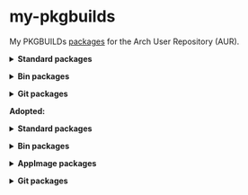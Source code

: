 # my-pkgbuilds
My PKGBUILDs [packages](https://aur.archlinux.org/packages?K=begin-theadventu&SeB=m) for the Arch User Repository (AUR).


**<details><summary> Standard packages </summary>**

[alfae](https://github.com/suchmememanyskill/Alfae): https://aur.archlinux.org/packages/alfae

[crowbar](https://github.com/ZeqMacaw/Crowbar): https://aur.archlinux.org/packages/crowbar

[chromatic](https://github.com/nate-xyz/chromatic): https://aur.archlinux.org/packages/chromatic

[fl-studio-integrator](https://github.com/begin-theadventure/fl-studio-integrator-linux): https://aur.archlinux.org/packages/fl-studio-integrator

[flightcore](https://github.com/R2NorthstarTools/FlightCore): https://aur.archlinux.org/packages/flightcore

[footage](https://gitlab.com/adhami3310/Footage): https://aur.archlinux.org/packages/footage

[inspector](https://github.com/Nokse22/inspector): https://aur.archlinux.org/packages/inspector

[mdlshit](https://github.com/headassbtw/mdlshit): https://aur.archlinux.org/packages/mdlshit

[newelle](https://github.com/qwersyk/Newelle): https://aur.archlinux.org/packages/newelle

[papa](https://github.com/AnActualEmerald/papa): https://aur.archlinux.org/packages/papa

[pleaserunthat](https://github.com/Sebicodes99/pleaserunthat-beta): https://aur.archlinux.org/packages/pleaserunthat

[latencyflex-proton-ge-custom](https://github.com/ishitatsuyuki/LatencyFleX): https://aur.archlinux.org/packages/latencyflex-proton-ge-custom

[legion+](https://github.com/r-ex/LegionPlus): https://aur.archlinux.org/packages/legion+

[tacentview](https://github.com/bluescan/tacentview): https://aur.archlinux.org/packages/tacentview

[telegraph](https://github.com/fkinoshita/Telegraph): https://aur.archlinux.org/packages/telegraph

[viper-sh](https://github.com/0neGal/viper-sh): https://aur.archlinux.org/packages/viper-sh
</details>


**<details><summary> Bin packages </summary>**

[albumartcreator-bin](https://github.com/0neGal/albumArtCreator): https://aur.archlinux.org/packages/albumartcreator-bin

[alfae-bin](https://github.com/suchmememanyskill/Alfae): https://aur.archlinux.org/packages/alfae-bin

[amdgpu_top-bin](https://github.com/Umio-Yasuno/amdgpu_top): https://aur.archlinux.org/packages/amdgpu_top-bin

[calyxos-flasher-bin](https://gitlab.com/CalyxOS/device-flasher): https://aur.archlinux.org/packages/calyxos-flasher-bin

[converternow-bin](https://github.com/ferraridamiano/ConverterNOW): https://aur.archlinux.org/packages/converternow-bin

[crossover-overlay-bin](https://github.com/lacymorrow/crossover): https://aur.archlinux.org/packages/crossover-overlay-bin

[firefox-extension-return-youtube-dislike-bin](https://addons.mozilla.org/addon/return-youtube-dislikes): https://aur.archlinux.org/packages/firefox-extension-return-youtube-dislike-bin

[firefox-extension-xdman8-browser-monitor-bin](https://addons.mozilla.org/addon/xdm-browser-monitor-v8): https://aur.archlinux.org/packages/firefox-extension-xdman8-browser-monitor-bin

[flemozi-bin](https://github.com/KRTirtho/flemozi): https://aur.archlinux.org/packages/flemozi-bin

[flightcore-bin](https://github.com/R2NorthstarTools/FlightCore): https://aur.archlinux.org/packages/flightcore-bin

[hammer-editor-bin](https://github.com/Wavesonics/hammer-editor): https://aur.archlinux.org/packages/hammer-editor-bin

[harmonyvpktool-bin](https://github.com/harmonytf/HarmonyVPKTool): https://aur.archlinux.org/packages/harmonyvpktool-bin

[latencyflex-bin](https://github.com/ishitatsuyuki/LatencyFleX): https://aur.archlinux.org/packages/latencyflex-bin

[librewolf-extension-bitwarden-bin](https://addons.mozilla.org/addon/bitwarden-password-manager): https://aur.archlinux.org/packages/librewolf-extension-bitwarden-bin

[librewolf-extension-dark-reader-bin](https://addons.mozilla.org/addon/darkreader): https://aur.archlinux.org/packages/librewolf-extension-dark-reader-bin

[librewolf-extension-localcdn-bin](https://addons.mozilla.org/addon/localcdn-fork-of-decentraleyes): https://aur.archlinux.org/packages/librewolf-extension-localcdn-bin

[librewolf-extension-return-youtube-dislike-bin](https://addons.mozilla.org/addon/return-youtube-dislikes): https://aur.archlinux.org/packages/librewolf-extension-return-youtube-dislike-bin

[librewolf-extension-uget-integration-bin](https://addons.mozilla.org/addon/ugetintegration): https://aur.archlinux.org/packages/librewolf-extension-uget-integration-bin

[librewolf-extension-xdman8-browser-monitor-bin](https://addons.mozilla.org/addon/xdm-browser-monitor-v8): https://aur.archlinux.org/packages/librewolf-extension-xdman8-browser-monitor-bin

[linux-intel-undervolt-gui-bin](https://github.com/lukechadwick/linux-intel-undervolt-gui): https://aur.archlinux.org/packages/linux-intel-undervolt-gui-bin

[mdlshit-bin](https://github.com/headassbtw/mdlshit): https://aur.archlinux.org/packages/mdlshit-bin

[monitorctl-bin](https://github.com/5iddy/monitorctl): https://aur.archlinux.org/packages/monitorctl-bin

[mrvn-radiant-bin](https://github.com/MRVN-Radiant/MRVN-Radiant): https://aur.archlinux.org/packages/mrvn-radiant-bin

[ossia-score-bin](https://github.com/ossia/score): https://aur.archlinux.org/packages/ossia-score-bin

[papa-bin](https://github.com/AnActualEmerald/papa): https://aur.archlinux.org/packages/papa-bin

[rspnvpk-bin](https://github.com/taskinoz/RSPNVPK): https://aur.archlinux.org/packages/rspnvpk-bin

[rymfony-bin](https://github.com/Orbitale/Rymfony): https://aur.archlinux.org/packages/rymfony-bin

[sigma-file-manager-bin](https://github.com/aleksey-hoffman/sigma-file-manager): https://aur.archlinux.org/packages/sigma-file-manager-bin

[slippi-launcher-bin](https://github.com/project-slippi/slippi-launcher): https://aur.archlinux.org/packages/slippi-launcher-bin

[tacentview-bin](https://github.com/bluescan/tacentview): https://aur.archlinux.org/packages/tacentview-bin

[uncso2-bin](https://github.com/L-Leite/UnCSO2): https://aur.archlinux.org/packages/uncso2-bin

[upscayl-rpm-bin](https://github.com/upscayl/upscayl): https://aur.archlinux.org/packages/upscayl-rpm-bin

[vpktool-bin](https://github.com/craftablescience/VPKTool): https://aur.archlinux.org/packages/vpktool-bin

[xdman8-bin](https://github.com/subhra74/xdm-experimental-binaries): https://aur.archlinux.org/packages/xdman8-bin
</details>


**<details><summary> Git packages </summary>**

[linuxwave-git](https://github.com/orhun/linuxwave): https://aur.archlinux.org/packages/linuxwave-git

[syngestures-git](https://github.com/mqudsi/syngesture): https://aur.archlinux.org/packages/syngestures-git

[telegraph-git](https://github.com/fkinoshita/Telegraph): https://aur.archlinux.org/packages/telegraph-git
</details>


**Adopted:**


**<details><summary> Standard packages </summary>**

[extract-xiso](https://github.com/XboxDev/extract-xiso): https://aur.archlinux.org/packages/extract-xiso

[inspektor](https://github.com/hezral/inspektor): https://aur.archlinux.org/packages/inspektor

[kddockwidgets](https://github.com/KDAB/KDDockWidgets): https://aur.archlinux.org/packages/kddockwidgets

[librewolf-extension-dark-reader](https://github.com/darkreader/darkreader): https://aur.archlinux.org/packages/librewolf-extension-dark-reader

[notesnook](https://github.com/streetwriters/notesnook): https://aur.archlinux.org/packages/notesnook

[python-pyvisa](https://github.com/pyvisa/pyvisa): https://aur.archlinux.org/packages/python-pyvisa

[python-pyvisa-py](https://github.com/pyvisa/pyvisa-py): https://aur.archlinux.org/packages/python-pyvisa-py

[python-undervolt](https://github.com/georgewhewell/undervolt): https://aur.archlinux.org/packages/python-undervolt

[riseup-vpn](https://github.com/leapcode/bitmask-vpn): https://aur.archlinux.org/packages/riseup-vpn

[syngestures](https://github.com/mqudsi/syngesture): https://aur.archlinux.org/packages/syngestures
</details>


**<details><summary> Bin packages </summary>**

[application-inspector-bin](https://github.com/microsoft/ApplicationInspector): https://aur.archlinux.org/packages/application-inspector-bin

[ghc-raspbian-bin](https://archive.raspbian.org/raspbian/pool/main/g/ghc): https://aur.archlinux.org/packages/ghc-raspbian-bin

[listmonk-bin](https://github.com/knadh/listmonk): https://aur.archlinux.org/packages/listmonk-bin

[notesnook-bin](https://github.com/streetwriters/notesnook): https://aur.archlinux.org/packages/notesnook-bin
</details>


**<details><summary> AppImage packages </summary>**

[hotspot-appimage](https://github.com/KDAB/hotspot): https://aur.archlinux.org/packages/hotspot-appimage
</details>


**<details><summary> Git packages </summary>**

[curtail-git](https://github.com/Huluti/Curtail): https://aur.archlinux.org/packages/curtail-git
</details>
